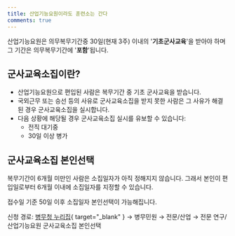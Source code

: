 ```yaml
---
title: 산업기능요원이라도 훈련소는 간다
comments: true
---
```


산업기능요원은 의무복무기간중 30일(현재 3주) 이내의 '**기초군사교육**'을 받아야 하며 그 기간은 의무복무기간에 '**포함**'됩니다.

## 군사교육소집이란?

- 산업기능요원으로 편입된 사람은 복무기간 중 기초 군사교육을 받습니다.
- 국외근무 또는 승선 등의 사유로 군사교육소집을 받지 못한 사람은 그 사유가 해결된 경우 군사교육소집을 실시합니다.
- 다음 상황에 해당될 경우 군사교육소집 실시를 유보할 수 있습니다:
  - 전직 대기중
  - 30일 이상 병가

## 군사교육소집 본인선택

복무기간이 6개월 미만인 사람은 소집일자가 아직 정해지지 않습니다. 그래서 본인이 편입일로부터 6개월 이내에 소집일자를 지정할 수 있습니다.

접수일 기준 50일 이후 소집일자 본인선택이 가능해집니다.

신청 경로: [병무청 누리집](http://www.mma.go.kr){ target="_blank" } → 병무민원 → 전문/산업 → 전문
연구/산업기능요원 군사교육소집 본인선택
